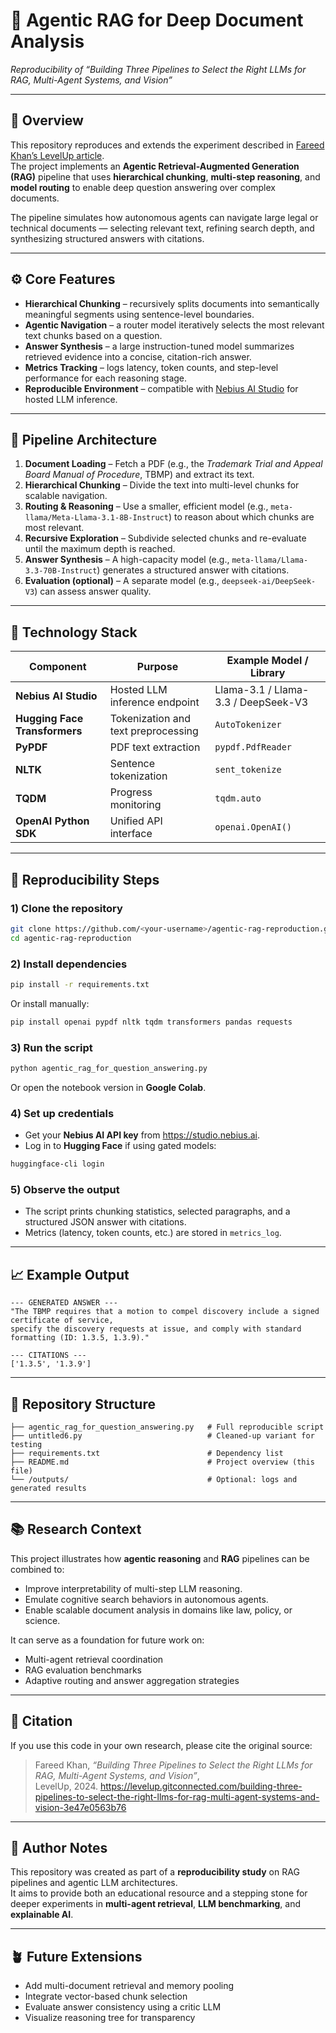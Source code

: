 # 🧠 Agentic RAG for Deep Document Analysis
*Reproducibility of “Building Three Pipelines to Select the Right LLMs for RAG, Multi-Agent Systems, and Vision”*

---

## 📖 Overview

This repository reproduces and extends the experiment described in [Fareed Khan’s LevelUp article](https://levelup.gitconnected.com/building-three-pipelines-to-select-the-right-llms-for-rag-multi-agent-systems-and-vision-3e47e0563b76).  
The project implements an **Agentic Retrieval-Augmented Generation (RAG)** pipeline that uses **hierarchical chunking**, **multi-step reasoning**, and **model routing** to enable deep question answering over complex documents.

The pipeline simulates how autonomous agents can navigate large legal or technical documents — selecting relevant text, refining search depth, and synthesizing structured answers with citations.

---

## ⚙️ Core Features

- **Hierarchical Chunking** – recursively splits documents into semantically meaningful segments using sentence-level boundaries.  
- **Agentic Navigation** – a router model iteratively selects the most relevant text chunks based on a question.  
- **Answer Synthesis** – a large instruction-tuned model summarizes retrieved evidence into a concise, citation-rich answer.  
- **Metrics Tracking** – logs latency, token counts, and step-level performance for each reasoning stage.  
- **Reproducible Environment** – compatible with [Nebius AI Studio](https://studio.nebius.ai) for hosted LLM inference.

---

## 🧩 Pipeline Architecture

1. **Document Loading** – Fetch a PDF (e.g., the *Trademark Trial and Appeal Board Manual of Procedure*, TBMP) and extract its text.  
2. **Hierarchical Chunking** – Divide the text into multi-level chunks for scalable navigation.  
3. **Routing & Reasoning** – Use a smaller, efficient model (e.g., `meta-llama/Meta-Llama-3.1-8B-Instruct`) to reason about which chunks are most relevant.  
4. **Recursive Exploration** – Subdivide selected chunks and re-evaluate until the maximum depth is reached.  
5. **Answer Synthesis** – A high-capacity model (e.g., `meta-llama/Llama-3.3-70B-Instruct`) generates a structured answer with citations.  
6. **Evaluation (optional)** – A separate model (e.g., `deepseek-ai/DeepSeek-V3`) can assess answer quality.

---

## 🧰 Technology Stack

| Component | Purpose | Example Model / Library |
|---|---|---|
| **Nebius AI Studio** | Hosted LLM inference endpoint | Llama-3.1 / Llama-3.3 / DeepSeek-V3 |
| **Hugging Face Transformers** | Tokenization and text preprocessing | `AutoTokenizer` |
| **PyPDF** | PDF text extraction | `pypdf.PdfReader` |
| **NLTK** | Sentence tokenization | `sent_tokenize` |
| **TQDM** | Progress monitoring | `tqdm.auto` |
| **OpenAI Python SDK** | Unified API interface | `openai.OpenAI()` |

---

## 🧪 Reproducibility Steps

### 1) Clone the repository

```bash
git clone https://github.com/<your-username>/agentic-rag-reproduction.git
cd agentic-rag-reproduction
```

### 2) Install dependencies

```bash
pip install -r requirements.txt
```

Or install manually:

```bash
pip install openai pypdf nltk tqdm transformers pandas requests
```

### 3) Run the script

```bash
python agentic_rag_for_question_answering.py
```

Or open the notebook version in **Google Colab**.

### 4) Set up credentials

- Get your **Nebius AI API key** from <https://studio.nebius.ai>.  
- Log in to **Hugging Face** if using gated models:

```bash
huggingface-cli login
```

### 5) Observe the output

- The script prints chunking statistics, selected paragraphs, and a structured JSON answer with citations.  
- Metrics (latency, token counts, etc.) are stored in `metrics_log`.

---

## 📈 Example Output

```text
--- GENERATED ANSWER ---
"The TBMP requires that a motion to compel discovery include a signed certificate of service,
specify the discovery requests at issue, and comply with standard formatting (ID: 1.3.5, 1.3.9)."

--- CITATIONS ---
['1.3.5', '1.3.9']
```

---

## 📂 Repository Structure

```text
├── agentic_rag_for_question_answering.py   # Full reproducible script
├── untitled6.py                            # Cleaned-up variant for testing
├── requirements.txt                        # Dependency list
├── README.md                               # Project overview (this file)
└── /outputs/                               # Optional: logs and generated results
```

---

## 📚 Research Context

This project illustrates how **agentic reasoning** and **RAG** pipelines can be combined to:

- Improve interpretability of multi-step LLM reasoning.  
- Emulate cognitive search behaviors in autonomous agents.  
- Enable scalable document analysis in domains like law, policy, or science.

It can serve as a foundation for future work on:

- Multi-agent retrieval coordination  
- RAG evaluation benchmarks  
- Adaptive routing and answer aggregation strategies  

---

## 🔬 Citation

If you use this code in your own research, please cite the original source:

> Fareed Khan, *“Building Three Pipelines to Select the Right LLMs for RAG, Multi-Agent Systems, and Vision”*,  
> LevelUp, 2024. <https://levelup.gitconnected.com/building-three-pipelines-to-select-the-right-llms-for-rag-multi-agent-systems-and-vision-3e47e0563b76>

---

## 💭 Author Notes

This repository was created as part of a **reproducibility study** on RAG pipelines and agentic LLM architectures.  
It aims to provide both an educational resource and a stepping stone for deeper experiments in **multi-agent retrieval**, **LLM benchmarking**, and **explainable AI**.

---

## 🪴 Future Extensions

- Add multi-document retrieval and memory pooling  
- Integrate vector-based chunk selection  
- Evaluate answer consistency using a critic LLM  
- Visualize reasoning tree for transparency  

